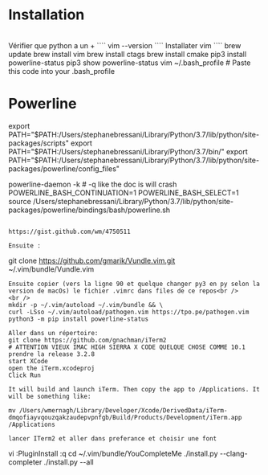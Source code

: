 # Installation
<br />
Vérifier que python a un +
````
vim --version
````
Installater vim
````
brew update
brew install vim
brew install ctags
brew install cmake
pip3 install powerline-status
pip3 show powerline-status
vim ~/.bash_profile
# Paste this code into your .bash_profile

# Powerline
export PATH="$PATH:/Users/stephanebressani/Library/Python/3.7/lib/python/site-packages/scripts"
export PATH="$PATH:/Users/stephanebressani/Library/Python/3.7/bin/"
export PATH="$PATH:/Users/stephanebressani/Library/Python/3.7/lib/python/site-packages/powerline/config_files"

powerline-daemon -k # -q like the doc is will crash
POWERLINE_BASH_CONTINUATION=1
POWERLINE_BASH_SELECT=1
source /Users/stephanebressani/Library/Python/3.7/lib/python/site-packages/powerline/bindings/bash/powerline.sh
````

https://gist.github.com/wm/4750511

Ensuite :
````
git clone https://github.com/gmarik/Vundle.vim.git ~/.vim/bundle/Vundle.vim
````
Ensuite copier (vers la ligne 90 et quelque changer py3 en py selon la version de macOs) le fichier .vimrc dans files de ce repos<br />
<br />
mkdir -p ~/.vim/autoload ~/.vim/bundle && \
curl -LSso ~/.vim/autoload/pathogen.vim https://tpo.pe/pathogen.vim
python3 -m pip install powerline-status

Aller dans un répertoire:
git clone https://github.com/gnachman/iTerm2
# ATTENTION VIEUX IMAC HIGH SIERRA X CODE QUELQUE CHOSE COMME 10.1 prendre la release 3.2.8
start XCode
open the iTerm.xcodeproj
Click Run

It will build and launch iTerm. Then copy the app to /Applications. It will be something like:

mv /Users/wmernagh/Library/Developer/Xcode/DerivedData/iTerm-dmqofiayvqouzqakzaudepvpnfgb/Build/Products/Development/iTerm.app /Applications

lancer ITerm2 et aller dans preferance et choisir une font
````
vi
:PluginInstall
:q
cd ~/.vim/bundle/YouCompleteMe
./install.py --clang-completer
./install.py --all
````
